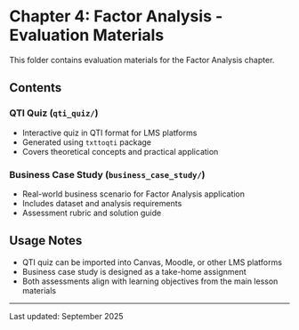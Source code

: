 # Chapter 4: Factor Analysis - Evaluation Materials

This folder contains evaluation materials for the Factor Analysis chapter.

## Contents

### QTI Quiz (`qti_quiz/`)
- Interactive quiz in QTI format for LMS platforms
- Generated using `txttoqti` package
- Covers theoretical concepts and practical application

### Business Case Study (`business_case_study/`)

- Real-world business scenario for Factor Analysis application
- Includes dataset and analysis requirements
- Assessment rubric and solution guide

## Usage Notes

- QTI quiz can be imported into Canvas, Moodle, or other LMS platforms
- Business case study is designed as a take-home assignment
- Both assessments align with learning objectives from the main lesson materials

---
Last updated: September 2025
